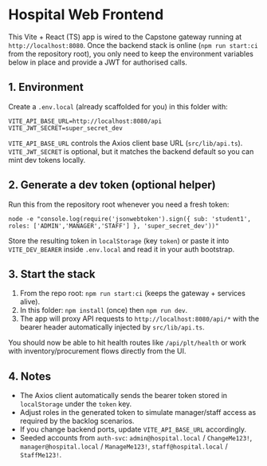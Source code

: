 # Hospital Web Frontend

This Vite + React (TS) app is wired to the Capstone gateway running at `http://localhost:8080`. Once the backend stack is online (`npm run start:ci` from the repository root), you only need to keep the environment variables below in place and provide a JWT for authorised calls.

## 1. Environment

Create a `.env.local` (already scaffolded for you) in this folder with:

```
VITE_API_BASE_URL=http://localhost:8080/api
VITE_JWT_SECRET=super_secret_dev
```

`VITE_API_BASE_URL` controls the Axios client base URL (`src/lib/api.ts`). `VITE_JWT_SECRET` is optional, but it matches the backend default so you can mint dev tokens locally.

## 2. Generate a dev token (optional helper)

Run this from the repository root whenever you need a fresh token:

```
node -e "console.log(require('jsonwebtoken').sign({ sub: 'student1', roles: ['ADMIN','MANAGER','STAFF'] }, 'super_secret_dev'))"
```

Store the resulting token in `localStorage` (key `token`) or paste it into `VITE_DEV_BEARER` inside `.env.local` and read it in your auth bootstrap.

## 3. Start the stack

1. From the repo root: `npm run start:ci` (keeps the gateway + services alive).
2. In this folder: `npm install` (once) then `npm run dev`.
3. The app will proxy API requests to `http://localhost:8080/api/*` with the bearer header automatically injected by `src/lib/api.ts`.

You should now be able to hit health routes like `/api/plt/health` or work with inventory/procurement flows directly from the UI.

## 4. Notes

- The Axios client automatically sends the bearer token stored in `localStorage` under the `token` key.
- Adjust roles in the generated token to simulate manager/staff access as required by the backlog scenarios.
- If you change backend ports, update `VITE_API_BASE_URL` accordingly.
- Seeded accounts from `auth-svc`: `admin@hospital.local` / `ChangeMe123!`, `manager@hospital.local` / `ManageMe123!`, `staff@hospital.local` / `StaffMe123!`.
